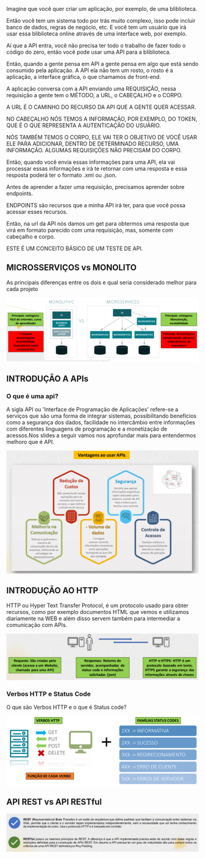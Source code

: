 Imagine que você quer criar um aplicação, por exemplo, de uma bliblioteca.

Então você tem um sistema todo por trás muito complexo, isso pode incluir banco de dados, regras de negócio, etc. E você tem um usuário que irá usar essa bliblioteca online através de uma interface web, por exemplo.

Aí que a API entra, você não precisa ter todo o trabalho de fazer todo o código do zero, então você pode usar uma API para a bliblioteca.

Então, quando a gente pensa em API a gente pensa em algo que está sendo consumido pela aplicação. A API ela não tem um rosto, o rosto é a aplicação, a interface gráfica, o que chamamos de front-end.

A aplicação conversa com a API enviando uma REQUISIÇÃO, nessa requisição a gente tem o MÉTODO, a URL, o CABEÇALHO e o CORPO.

A URL É O CAMINHO DO RECURSO DA API QUE A GENTE QUER ACESSAR.

NO CABEÇALHO NÓS TEMOS A INFORMAÇÃO, POR EXEMPLO, DO TOKEN, QUE É O QUE REPRESENTA A AUTENTICAÇÃO DO USUÁRIO.

NÓS TAMBÉM TEMOS O CORPO, ELE VAI TER O OBJETIVO DE VOCÊ USAR ELE PARA ADICIONAR, DENTRO DE DETERMINADO RECURSO, UMA INFORMAÇÃO. ALGUMAS REQUISIÇÕES NÃO PRECISAM DO CORPO.

Então, quando você envia essas informações para uma API, ela vai processar essas informações e irá te retornar com uma resposta e essa resposta poderá ter o formato .xml ou .json.

Antes de aprender a fazer uma requisição, precisamos aprender sobre endpoints.

ENDPOINTS são recursos que a minha API irá ter, para que você possa acessar esses recursos.

Então, na url da API nós damos um get para obtermos uma resposta que virá em formato parecido com uma requisição, mas, somente com cabeçalho e corpo.

ESTE É UM CONCEITO BÁSICO DE UM TESTE DE API.

## MICROSSERVIÇOS vs MONOLITO

As principais diferenças entre os dois e qual seria considerado melhor para cada projeto

![monolith&microservices](assets/image.png)

## INTRODUÇÃO A APIs

### O que é uma api?

A sigla API ou 'Interface de Programação de Aplicações' refere-se a serviços que são uma forma de integrar sistemas, possibilitando
benefícios como a segurança dos dados, facilidade no intercâmbio entre informações com diferentes linguagens de programação e a
monetização de acessos.Nos slides a seguir vamos nos aprofundar mais para entendermos melhoro que é API.

![vantagensAPI](assets/image-1.png)

## INTRODUÇÃO AO HTTP

HTTP ou Hyper Text Transfer Protocol, é um protocolo usado para obter recursos, como por exemplo documentos HTML que 
vemos e utilizamos diariamente na WEB e além disso servem também para intermediar a comunicação com APIs.

![http&requests&responses](assets/image-2.png)

### Verbos HTTP e Status Code

O que são Verbos HTTP e o que é Status code?

![httpverbs&statuscode](assets/image-3.png)

## API REST vs API RESTful

![rest&restful](assets/image-4.png)